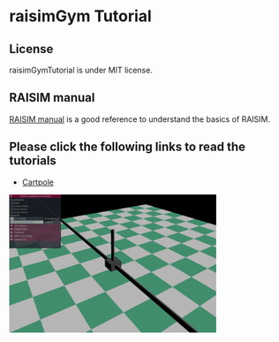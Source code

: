 # raisimGym Tutorial

## License

raisimGymTutorial is under MIT license. 

## RAISIM manual

[RAISIM manual](https://slides.com/jeminhwangbo/raisim-manual) is a good reference to understand the basics of RAISIM.

## Please click the following links to read the tutorials

- [Cartpole](https://github.com/jhwangbo/raisimGymTutorial/tree/master/cartpole)
<p align="left">
 <img src="cartpole/imgs/200.gif" height="250">
</p>


